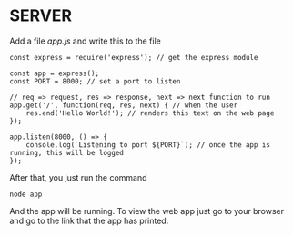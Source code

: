 # SERVER
Add a file *app.js* and write this to the file
```
const express = require('express'); // get the express module

const app = express();
const PORT = 8000; // set a port to listen

// req => request, res => response, next => next function to run
app.get('/', function(req, res, next) { // when the user
    res.end('Hello World!'); // renders this text on the web page
});

app.listen(8000, () => {
    console.log(`Listening to port ${PORT}`); // once the app is running, this will be logged
});
```

After that, you just run the command
```
node app
```
And the app will be running. To view the web app just go to your browser and go to the link that the app has printed.